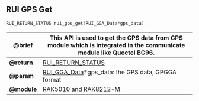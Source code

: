 ## RUI GPS Get

```c
RUI_RETURN_STATUS rui_gps_get(RUI_GGA_Data*gps_data)
```

| **@brief**  | This API is used to get the GPS data from GPS module which is integrated in the communicate module like Quectel BG96. |
| ----------- | --------------------------------------------------------------------------------------------------------------------- |
| **@return** | [RUI_RETURN_STATUS](../#rui-return-status)                                                                            |
| **@param**  | [RUI_GGA_Data](#ggadata)\*gps_data: the GPS data, GPGGA format                                                        |
| **@module** | RAK5010 and RAK8212-M                                                                                                 |
